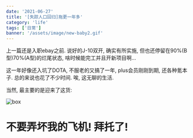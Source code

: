```yaml
---
date: '2021-06-27'
title: '[失踪人口回归]拖更一年多'
category: 'life'
tags: ['日常']
banner: '/assets/image/new-baby2.gif'
---
```


上一篇还是入职ebay之前. 说好的J-10双开, 确实有所实施, 但也还停留在90%(B型)70%(A型)的烂尾状态, 啥时候能完工并且开新项目啊...

这一年好像还入坑了DOTA, 不服老的又搞了一年, plus会员刚刚到期, 还各种氪本子. 总的来说也花了不少时间. 唉, 这无聊的生活.

当然, 最主要的是迎来了这货:

![box](/assets/image/new-baby.gif)

# 不要弄坏我的飞机! 拜托了!